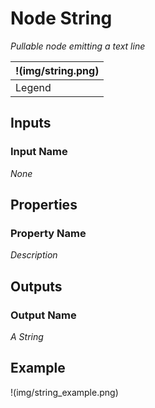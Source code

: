 # Node String

_Pullable node emitting a text line_

| !(img/string.png) |
|------------------------|
|Legend|


## Inputs

### Input Name

_None_

## Properties

### Property Name

_Description_

## Outputs

### Output Name

_A String_

## Example

!(img/string_example.png)
